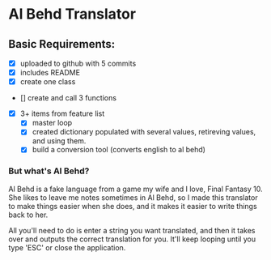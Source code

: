 # Al Behd Translator

## Basic Requirements:

- [x] uploaded to github with 5 commits
- [x] includes README
- [x] create one class
- [] create and call 3 functions
- [x] 3+ items from feature list
    - [x] master loop
    - [x] created dictionary populated with several values, retireving values, and using them.
    - [x] build a conversion tool (converts english to al behd)

### But what's Al Behd?

Al Behd is a fake language from a game my wife and I love, Final Fantasy 10. She likes to leave me notes sometimes in Al Behd, so I made this translator to make things easier when she does, and it makes it easier to write things back to her. 

All you'll need to do is enter a string you want translated, and then it takes over and outputs the correct translation for you. It'll keep looping until you type 'ESC' or close the application.